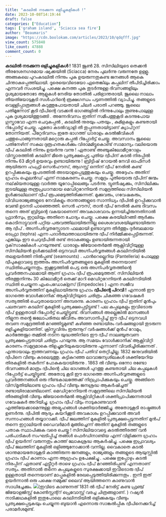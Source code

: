 ```yaml
---
title: "കടലിൽ നടക്കുന്ന ഒളിച്ചുകളികൾ !"
date: 2023-10-08T14:19:44
draft: false
categories: ["Education"]
tags: ['graham island', 'Sciacca sea fire']
author: "Beaumaris"
image: "https://cdn.boolokam.com/articles/2023/10/qdqfff.jpg"
view_count: 575848
like_count: 47888
comment_count: 0
---
```


**കടലിൽ നടക്കുന്ന ഒളിച്ചുകളികൾ !** 1831 ജൂൺ 28. സിസിലിയുടെ തെക്കൻ തീരദേശനഗരമായ ഷ്യക്കയിൽ (Sciacca) നേരം പുലർന്നു വരുന്നതേ ഉള്ളൂ. അങ്ങകലെ പുറംകടലിൽ നിന്നും പുക ഉയരുന്നതുകണ്ട ജനങ്ങൾ ആകെ ചിന്താകുഴപ്പത്തിലായി. ദൂരെയെവിടെയോ ഏതെങ്കിലും കപ്പലിന് തീപിടിച്ചിരിക്കാം എന്നവർ സംശയിച്ചു. പക്ഷെ കനത്ത പുക തുടർന്നുള്ള ദിവസങ്ങളിലും ദൃശ്യമായതോടേ ആളുകൾ നേരിയ തോതിൽ പരിഭ്രാന്തരായി. ജൂലൈ നാലാം തീയതിയോടുകൂടി സൾഫറിന്റെ രൂക്ഷഗന്ധം പട്ടണത്തിൽ വ്യാപിച്ചു. തങ്ങളുടെ വെള്ളിപ്പാത്രങ്ങൾ കറുത്തുപോയതായി ചിലർ പരാതി പറഞ്ഞു. ജൂലൈ പതിമൂന്നോട് കൂടി ദ്വീപിന്റെ വടക്കൻ ഭാഗങ്ങളിൽ നിന്നുപോലും തൂണുപോലുള്ള പുക ദൃശ്യമായിത്തുടങ്ങി . അന്നേദിവസം ഇതിന് സമീപത്തുകൂടി കടന്നുപോയ ഗുസ്താവോ എന്ന ചെറുകപ്പൽ , കടലിൽ നുരയും പതയും , കുമിളകളും കണ്ടതായി റിപ്പോർട്ട് ചെയ്തു. ഏതോ കടൽവ്യാളി തീ തുപ്പുന്നതായിട്ടാണ് ക്യാപ്റ്റന് തോന്നിയത്. പിറ്റേദിവസം ഇതേ ഭാഗത്ത് ധാരാളം കടൽജീവികൾ ചത്തുപൊങ്ങുന്നതായി മറ്റൊരു കപ്പൽ റിപ്പോർട്ട് ചെയ്തു. അവസാനം ജൂലൈ പതിനേഴിന് സകല ദുരൂഹതകൾക്കും വിരാമമിട്ടുകൊണ്ട് സാമാന്യം വലിയൊരു ദ്വീപ് കടലിൽ നിന്നും ഉയർന്നു വന്നു ! ഏതാണ്ട് അഞ്ചുകിലോമീറ്ററോളം വിസ്താരത്തിൽ കടലിന് മീതെ പ്രത്യക്ഷപ്പെട്ട പുതിയ ദ്വീപിന് കടൽ നിരപ്പിൽ നിന്നും 63 മീറ്റർ ഉയരവും ഉണ്ടായിരുന്നു ! ബ്രിട്ടീഷ് റോയൽ നേവി ഓഫീസർ ആയിരുന്ന ഹംഫ്രി സെൻഹൗസ്, ആഗസ്റ്റ് ഒന്നിന് ദ്വീപ് നേരിൽ കണ്ട് ഉറപ്പിക്കുകയും ഭൂപടത്തിൽ അടയാളപ്പെടുത്തുകയും ചെയ്തു. അദ്ദേഹം അതിന് ഗ്രഹാം ഐലൻഡ് എന്ന് നാമകരണം ചെയ്തു. സമുദ്രം പുതിയൊരു ദ്വീപിന് ജന്മം നല്‌കിയതായുള്ള വാർത്ത യൂറോപ്പിലെങ്ങും പടർന്നു. ട്യുണീഷ്യക്കും, സിസിലിക്കും ഇടയിലുള്ള തന്ത്രപ്രധാനമായ മെഡിറ്ററേനിയൻ സമുദ്രത്തിലെ സിസിലിയൻ ഉൾക്കടലിലാണ് ദ്വീപ് രൂപമെടുത്തിരിക്കുന്നത്. മുക്കുവരും, ഗവേഷകരും, വിവിധരാജ്യങ്ങളുടെ നേവികളും താന്താങ്ങളുടെ സാന്നിധ്യം ദ്വീപിൽ ഉറപ്പിക്കുവാൻ വേണ്ടി ഉടനടി പാഞ്ഞെത്തി. സെൻ ഹൗസ്, താൻ ദ്വീപ് നേരിൽ കണ്ട ദിവസം തന്നെ അത് ബ്രിട്ടന്റെ വകയാണെന്ന് അവകാശവാദം ഉന്നയിച്ചിരുന്നതിനാൽ ഫ്രാൻസും, ഇറ്റലിയും അതിനെ ചോദ്യം ചെയ്തു. പക്ഷെ കരയിലിറങ്ങി ആർക്കും കൊടിനാട്ടുവാൻ പറ്റിയ പരുവത്തിലായിരുന്നില്ല ശൈശവദശയിലുണ്ടായിരുന്ന ആ ദ്വീപ് . അഗ്നിപർവ്വതസ്ഫോടന ഫലമായി ഉണ്ടാവുന്ന തീർത്തും ദുർബലമായ ടെഫ്രാ (tephra) എന്ന പദാർത്ഥത്താലായിരുന്നു ദ്വീപ് നിർമ്മിക്കപ്പെട്ടിരുന്നത്. എങ്കിലും ഈ ചെറുദ്വീപിൽ രണ്ട് തടാകങ്ങളും ഉണ്ടായിരുന്നതായി ദൃക്‌സാക്ഷികൾ പറയുന്നുണ്ട്. ധാരാളം ജിയോതെർമൽ ആക്റ്റിവിറ്റിയുള്ള സിസിലിയൻ ഉൾക്കടലിൽ ഒട്ടനവധി അഗ്നിപർവ്വതങ്ങൾ കടലിനടിയിൽ തലഉയർത്തി നിൽപ്പുണ്ട് (seamounts) . പാൻറെല്ലെറിയ (Pantelleria) പോലുള്ള ദ്വീപുകളാവട്ടെ ഇത്തരം അഗ്നിപർവ്വതങ്ങളുടെ മുകളിൽ തന്നെയാണ് സ്ഥിതിചെയ്യുന്നതും. ഇക്കൂട്ടത്തിൽ പെട്ട ഒരു അഗ്നിപർവ്വതത്തിന്റെ പ്രവർത്തനഫലമായി ആണ് ഗ്രഹാം ദ്വീപ് രൂപമെടുത്തത്. സിസിലിയൻ തീരത്തുനിന്നും 30 കിലോമീറ്റർ തെക്ക് മാറി മെഡിറ്ററേനിയൻ കടലിനടിയിൽ സ്ഥിതി ചെയ്യുന്ന എംപെഡോക്ളസ് (Empedocles ) എന്ന സജീവ അഗ്നിപർവ്വതത്തിന് മുകളിലായിരുന്നു ഗ്രഹാം **ദ്വീപിന്റെ പിറവി !** എന്നാൽ ഈ ഭാഗത്തെ വോൾക്കാനിക് ആക്ടിവിറ്റിയുടെ ചരിത്രം ചികഞ്ഞ ഗവേഷകർ സത്യത്തിൽ ചെറുതായൊന്ന് അമ്പരന്നു. കാരണം ഗ്രഹാം ദ്വീപ് ഇതിന് മുൻപും പലതവണ കടലിന് മുകളിൽ പ്രത്യക്ഷപ്പെട്ടിട്ടുണ്ട് ! പല കപ്പലുകളും ഇവിടൊരു ദ്വീപ് ഉള്ളതായി റിപ്പോർട്ട് ചെയ്തിട്ടുണ്ട്. ദിവസങ്ങൾ അല്ലെങ്കിൽ മാസങ്ങൾ നീളുന്ന തൻ്റെ ജലോപരിതല ജീവിതം അവസാനിപ്പിച്ച് ഈ ദ്വീപ് ഒട്ടനവധി തവണ സമുദ്രത്തിൽ മറഞ്ഞിട്ടുമുണ്ട്! കഴിഞ്ഞ രണ്ടായിരം വർഷങ്ങളായി തുടരുന്ന ഒളിച്ചുകളിയാണിത്. ക്രിസ്തുവിനും ഇരുന്നൂറ് വർഷങ്ങൾക്ക് മുൻപ് റോമും, കാർത്തേജു൦ തമ്മിൽ നടന്ന യുദ്ധത്തിനിടെ ഈ ദ്വീപ് നാലഞ്ചുതവണ പ്രത്യക്ഷപ്പെട്ടതായി ചരിത്രം പറയുന്നു. ആ സമയം വോൾക്കാനിക് ആക്റ്റിവിറ്റി കാരണം സമുദ്രമാകെ തിളച്ചുമറിയുകയായിരുന്നു എന്നാണ് വിവരിച്ചിരിക്കുന്നത് . എന്തായാലും ഇത്തവണയും ഗ്രഹാം ദ്വീപ് പതിവ് തെറ്റിച്ചില്ല. 1832 ജനുവരിയിൽ ദ്വീപിനെ വീണ്ടും കടലെടുത്തു. കട്ടികുറഞ്ഞ ലാവാജന്യശിലകൾ ശക്തിയേറിയ തിരകളിൽ തകർന്ന് പോകുകയായിരുന്നു . 1863 ൽ വീണ്ടും ഒന്നോ രണ്ടോ ദിവസങ്ങൾ മാത്രം ദ്വീപിന്റെ ചില ഭാഗങ്ങൾ പുറത്തു കണ്ടതായി ചില കപ്പലുകൾ റിപ്പോർട്ട് ചെയ്തിട്ടുണ്ട്. അതോടു കൂടി ഈ ഭാഗത്തെ അഗ്നിപർവ്വതങ്ങളുടെ പ്രവർത്തനങ്ങൾ ഒരു നീണ്ടകാലത്തേക്ക് നിദ്രപ്രാപിക്കുകയും ചെയ്തു. അങ്ങിനെ വിസ്‌മൃതിയിലാണ്ട ഗ്രഹാം ദ്വീപ് വീണ്ടും ജനശ്രദ്ധ ആകർഷിച്ചത് രണ്ടായിരാമാണ്ടിലാണ്. മെഡിറ്ററേനിയൻ സമുദ്രത്തിലെ സിസിലിയൻ തീരങ്ങളിൽ വീണ്ടും ജിയോതെർമൽ ആക്റ്റിവിറ്റികൾ ശക്തിപ്രാപിക്കുന്നതായി ഗവേഷകർ അറിയിച്ചു. ഗ്രഹാം ദ്വീപ് വീടും നാടുകാണുവാൻ എത്തിയേക്കാമെന്നുള്ള അഭ്യൂഹങ്ങൾ ശക്തിയാർജ്ജിച്ചു. അതോടുകൂടി രാഷ്ട്രങ്ങൾ ഉണർന്നു. ദ്വീപിൽ ആദ്യം കയറിക്കൂടി അവകാശം ഉറപ്പിക്കുവാൻ അവർ സന്നാഹങ്ങൾ തയ്യാറാക്കി. ദ്വീപ് ജലത്തിന് മുകളിൽ പ്രത്യക്ഷപ്പെടുന്നതിന് മുൻപ് തന്നെ ഇറ്റാലിയൻ ഡൈവർമാർ മുങ്ങിച്ചെന്ന് അതിന് മുകളിൽ തങ്ങളുടെ പതാക സ്ഥാപിക്കുക വരെ ചെയ്തു ! സിസിലിയാവട്ടെ കടൽത്തീരത്ത് വൻ പരിപാടികൾ സംഘടിപ്പിച്ച് തങ്ങൾ ഫെർഡിനാണ്ടിയ എന്ന് വിളിക്കുന്ന ഗ്രഹാം ദ്വീപ് ഉയർന്ന് വരുന്നതും കാത്ത് ലോകശ്രദ്ധ ആകർഷിച്ചു. പക്ഷെ ഇപ്രാവശ്യം ദ്വീപ് ജലത്തിന് മുകളിൽ ഒളിഞ്ഞുനോക്കാൻ വന്നില്ല. വൈകാതെ കടൽ ശാന്തമായതോടുകൂടി കാത്തിരുന്ന ജനങ്ങളും, രാജ്യങ്ങളും തങ്ങളുടെ ആയുസ്സിൽ ഗ്രഹാം ദ്വീപ് കാണാം എന്ന ആഗ്രഹം ഉപേക്ഷിച്ചു . പക്ഷെ ഇപ്പോഴും കടൽ നിരപ്പിന് ഏതാണ്ട് എട്ട്മീറ്റർ താഴെ ഗ്രഹാം ദ്വീപ് മറഞ്ഞിരിപ്പുണ്ട് എന്നതാണ് സത്യം. അതിനാൽ തന്നെ കപ്പലുകളുടെ സുരക്ഷക്കായി ഇവിടൊരു ദ്വീപ് ഉള്ളതായി തന്നെയാണ് മാപ്പുകളിൽ രേഖപ്പെടുത്തിയിരിക്കുന്നതും . ഇനി ഇത് ഉയർന്നാൽ ഒരു പക്ഷെ നമ്മുക്ക് ലൈവ് ആയിത്തന്നെ കാണുവാൻ സാധിച്ചേക്കും. ![](https://cdn.boolokam.com/articles/2023/10/ssvvvv.jpg)(ഇവിടെ കാണുന്നത് 1831 ൽ ദ്വീപ് നേരിട്ട് കണ്ട ഫ്രഞ്ച് ജിയോളജിസ്റ്റ് കോൺസ്റ്റന്റ്റ് പ്രെവോസ്റ്റ് വരച്ച ചിത്രങ്ങളാണ്. ) റഷ്യൻ നാടിക്കഥകളിൽ ഇതുപോലെ കടലിനടിയിൽ ഒളിക്കുകയും വീണ്ടും പ്രത്യക്ഷപ്പെടുകയും ചെയ്യുന്ന ബുയാൻ എന്നൊരു സാങ്കൽപ്പിക ദ്വീപിനെക്കുറിച്ച് പരാമർശമുണ്ട്.
